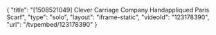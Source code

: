 {
    "title": "[1508521049] Clever Carriage Company Handappliqued Paris Scarf",
    "type": "solo",
    "layout": "iframe-static",
    "videoId": "123178390",
    "url": "\/tvpembed\/123178390"
}
